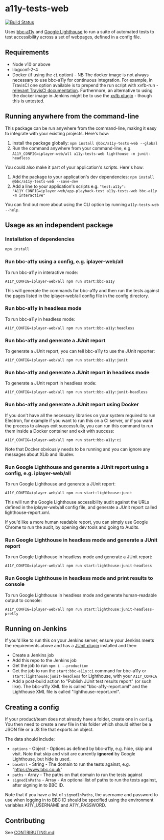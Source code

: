 # a11y-tests-web

[![Build Status](https://travis-ci.org/bbc/a11y-tests-web.svg)](https://travis-ci.org/bbc/a11y-tests-web)

Uses [bbc-a11y](https://github.com/bbc/bbc-a11y) and [Google Lighthouse](https://developers.google.com/web/tools/lighthouse/) to run a suite of automated tests to test accessibility across a set of webpages, defined in a config file.

## Requirements
- Node v10 or above
- libgconf-2-4
- Docker (if using the `ci` option) - NB The docker image is not always necessary to use bbc-a11y for continuous integration. For example, in TravisCI one option available is to prepend the run script with xvfb-run - [relevant TravisCI documentation](https://docs.travis-ci.com/user/gui-and-headless-browsers/#Using-xvfb-to-Run-Tests-That-Require-a-GUI). Furthermore, an alternative to using the docker image in Jenkins might be to use the [xvfb plugin](https://wiki.jenkins.io/display/JENKINS/Xvfb+Plugin) - though this is untested.

## Running anywhere from the command-line
This package can be run anywhere from the command-line, making it easy to integrate with your existing projects. Here's how:

1. Install the package globally: `npm install @bbc/a11y-tests-web --global`
2. Run the command anywhere from your command-line, e.g. `A11Y_CONFIG=iplayer-web/all a11y-tests-web lighthouse -m junit-headless`

You could also make it part of your application's scripts. Here's how:
1. Add the package to your application's dev dependencies: `npm install @bbc/a11y-tests-web --save-dev`
2. Add a line to your application's scripts e.g. `"test:a11y": "A11Y_CONFIG=iplayer-web/app-playback-test a11y-tests-web bbc-a11y -m interactive"`

You can find out more about using the CLI option by running `a11y-tests-web --help`.

## Usage as an independent package

### Installation of dependencies

```
npm install
```

### Run bbc-a11y using a config, e.g. iplayer-web/all

To run bbc-a11y in interactive mode:

```
A11Y_CONFIG=iplayer-web/all npm run start:bbc-a11y
```

This will generate the commands for bbc-a11y and then run the tests against the pages listed in the iplayer-web/all config file in the config directory.

### Run bbc-a11y in headless mode

To run bbc-a11y in headless mode:

```
A11Y_CONFIG=iplayer-web/all npm run start:bbc-a11y:headless
```

### Run bbc-a11y and generate a JUnit report

To generate a JUnit report, you can tell bbc-a11y to use the JUnit reporter:

```
A11Y_CONFIG=iplayer-web/all npm run start:bbc-a11y:junit
```

### Run bbc-a11y and generate a JUnit report in headless mode

To generate a JUnit report in headless mode:

```
A11Y_CONFIG=iplayer-web/all npm run start:bbc-a11y:junit-headless
```

### Run bbc-a11y and generate a JUnit report using Docker

If you don't have all the necessary libraries on your system required to run Electron, for example if you want to run this on a CI server, or if you want the process to always exit successfully, you can run this command to run them inside a Docker container and exit with success:

```
A11Y_CONFIG=iplayer-web/all npm run start:bbc-a11y:ci
```

Note that Docker obviously needs to be running and you can ignore any messages about XLib and libudev.

### Run Google Lighthouse and generate a JUnit report using a config, e.g. iplayer-web/all

To run Google Lighthouse and generate a JUnit report:

```
A11Y_CONFIG=iplayer-web/all npm run start:lighthouse:junit
```

This will run the Google Lighthouse accessibility audit against the URLs defined in the iplayer-web/all config file, and generate a JUnit report called lighthouse-report.xml.

If you'd like a more human readable report, you can simply use Google Chrome to run the audit, by opening dev tools and going to Audits.

### Run Google Lighthouse in headless mode and generate a JUnit report

To run Google Lighthouse in headless mode and generate a JUnit report:

```
A11Y_CONFIG=iplayer-web/all npm run start:lighthouse:junit-headless
```

### Run Google Lighthouse in headless mode and print results to console

To run Google Lighthouse in headless mode and generate human-readable output to console:

```
A11Y_CONFIG=iplayer-web/all npm run start:lighthouse:junit-headless-pretty
```

## Running on Jenkins

If you'd like to run this on your Jenkins server, ensure your Jenkins meets the requirements above and has a [JUnit plugin](https://plugins.jenkins.io/junit) installed and then:
- Create a Jenkins job
- Add this repo to the Jenkins job
- Get the job to run `npm i --production`
- Get the job to run the `start:bbc-a11y:ci` command for bbc-a11y or `start:lighthouse:junit-headless` for Lighthouse, with your `A11Y_CONFIG`
- Add a post-build action to "Publish JUnit test results report" (or such like). The bbc-a11y XML file is called "bbc-a11y-report.xml" and the Lighthouse XML file is called "lighthouse-report.xml".

## Creating a config

If your product/team does not already have a folder, create one in `config`.
You then need to create a new file in this folder which should either be a JSON file or a JS file that exports an object.

The data should include:
- `options` - Object - Options as defined by bbc-a11y, e.g. hide, skip and visit. Note that skip and visit are currently **ignored** by Google Lighthouse, but hide is used.
- `baseUrl` - String - The domain to run the tests against, e.g. "https://www.bbc.co.uk"
- `paths` - Array - The paths on that domain to run the tests against
- `signedInPaths` - Array - An optional list of paths to run the tests against, after signing in to BBC ID.

Note that if you have a list of `signedInPaths`, the username and password to use when logging in to BBC ID should be specified using the environment variables A11Y_USERNAME and A11Y_PASSWORD.

## Contributing
See [CONTRIBUTING.md](https://github.com/bbc/a11y-tests-web/blob/master/CONTRIBUTING.md)
